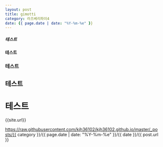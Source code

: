 ```yaml
---
layout: post
title: gimotti
category: 라즈베리파이4
date: {{ page.date | date: "%Y-%m-%e" }}
---
```


##### 테스트
#### 테스트
### 테스트
## 테스트
# 테스트

<!-- ![테스트]({{"./images/testpic.png" | relative_url}}) 

-->
{{site.url}}

https://raw.githubusercontent.com/kjh36102/kjh36102.github.io/master/_posts/{{ category }}/{{ page.date | date: "%Y-%m-%e" }}/{{ date }}/{{ post.url }}
